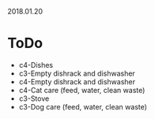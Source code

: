 2018.01.20
# ToDo
   * c4-Dishes
   * c3-Empty dishrack and dishwasher
   * c4-Empty dishrack and dishwasher
   * c4-Cat care (feed, water, clean waste)
   * c3-Stove
   * c3-Dog care (feed, water, clean waste)
